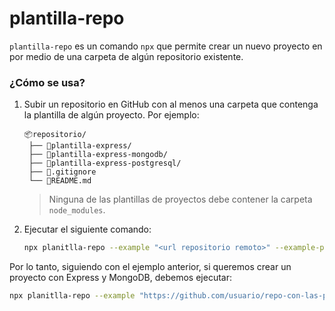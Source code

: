 # plantilla-repo

`plantilla-repo` es un comando `npx` que permite crear un nuevo proyecto en por medio de una carpeta de algún repositorio existente.

###  ¿Cómo se usa?

1. Subir un repositorio en GitHub con al menos una carpeta que contenga la plantilla de algún proyecto. Por ejemplo:

    ```
    📦repositorio/
     ├── 📂plantilla-express/
     ├── 📂plantilla-express-mongodb/
     ├── 📂plantilla-express-postgresql/
     ├── 📄.gitignore
     └── 📄README.md
    ```
    > Ninguna de las plantillas de proyectos debe contener la carpeta `node_modules`.

2. Ejecutar el siguiente comando:
    ```bash
    npx planitlla-repo --example "<url repositorio remoto>" --example-path "<carpeta del repositorio remoto>" <nombre del nuevo proyecto>
    ```

Por lo tanto, siguiendo con el ejemplo anterior, si queremos crear un proyecto con Express y MongoDB, debemos ejecutar:
```bash
npx planitlla-repo --example "https://github.com/usuario/repo-con-las-plantillas" --example-path "plantilla-express-mongodb" mi-proyecto-express-mongo
```